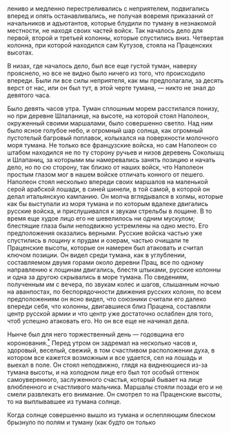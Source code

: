 лениво и медленно перестреливались с неприятелем, подвигались вперед и опять останавливались, не получая вовремя приказаний от начальников и адъютантов, которые блудили по туману в незнакомой местности, не находя своих частей войск. Так началось дело для первой, второй и третьей колонны, которые спустились вниз. Четвертая колонна, при которой находился сам Кутузов, стояла на Праценских высотах.

В низах, где началось дело, был все еще густой туман, наверху прояснело, но все не видно было ничего из того, что происходило впереди. Были ли все силы неприятеля, как мы предполагали, за десять верст от нас, или он был тут, в этой черте тумана, — никто не знал до девятого часа.

Было девять часов утра. Туман сплошным морем расстилался понизу, но при деревне Шлапанице, на высоте, на которой стоял Наполеон, окруженный своими маршалами, было совершенно светло. Над ним было ясное голубое небо, и огромный шар солнца, как огромный пустотелый багровый поплавок, колыхался на поверхности молочного моря тумана. Не только все французские войска, но сам Наполеон со штабом находился не по ту сторону ручьев и низов деревень Соколышц и Шлапаниц, за которыми мы намеревались занять позицию и начать дело, но по сю сторону, так близко от наших войск, что Наполеон простым глазом мог в нашем войске отличать конного от пешего. Наполеон стоял несколько впереди своих маршалов на маленькой серой арабской лошади, в синей шинели, в той самой, в которой он делал итальянскую кампанию. Он молча вглядывался в холмы, которые как бы выступали из моря тумана и по которым вдалеке двигались русские войска, и прислушивался к звукам стрельбы в лощине. В то время еще худое лицо его не шевелилось ни одним мускулом; блестящие глаза были неподвижно устремлены на одно место. Его предположения оказались верными. Русские войска частью уже спустились в лощину к прудам и озерам, частью очищали те Праценские высоты, которые он намерен был атаковать и считал ключом позиции. Он видел среди тумана, как в углублении, составляемом двумя горами около деревни Прац, все по одному направлению к лощинам двигались, блестя штыками, русские колонны и одна за другою скрывались в море тумана. По сведениям, полученным им с вечера, по звукам колес и шагов, слышанным ночью на аванпостах, по беспорядочности движения русских колонн, по всем предположениям он ясно видел, что союзники считали его далеко впереди себя, что колонны, двигавшиеся близ Працена, составляли центр русской армии и что центр уже достаточно ослаблен для того, чтоб успешно атаковать его. Но он все еще не начинал дела.

Нынче был для него торжественный день — годовщина его коронования.[<sup>\*</sup>](#c_151) Перед утром он задремал на несколько часов и, здоровый, веселый, свежий, в том счастливом расположении духа, в котором все кажется возможным и все удается, сел на лошадь и выехал в поле. Он стоял неподвижно, глядя на виднеющиеся из-за тумана высоты, и на холодном лице его был тот особый оттенок самоуверенного, заслуженного счастья, который бывает на лице влюбленного и счастливого мальчика. Маршалы стояли позади его и не смели развлекать его внимание. Он смотрел то на Праценские высоты, то на выплывавшее из тумана солнце.

Когда солнце совершенно вышло из тумана и ослепляющим блеском брызнуло по полям и туману (как будто он только

